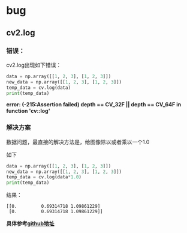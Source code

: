 # bug

## cv2.log

### 错误：

cv2.log出现如下错误：

```python
data = np.array([[1, 2, 3], [1, 2, 3]])
new_data = np.array([[1, 2, 3], [1, 2, 3]])
temp_data = cv.log(data)
print(temp_data)

```

**error: (-215:Assertion failed) depth == CV_32F || depth == CV_64F in function 'cv::log'**

### 解决方案

数据问题，最直接的解决方法是，给图像除以或者乘以一个1.0

如下

```python
data = np.array([[1, 2, 3], [1, 2, 3]])
new_data = np.array([[1, 2, 3], [1, 2, 3]])
temp_data = cv.log(data*1.0)
print(temp_data)
```

结果：

```
[[0.         0.69314718 1.09861229]
 [0.         0.69314718 1.09861229]]
```

**具体参考[github地址](https://github.com/ksks14/codedemo/blob/dev-lbs/bug/opencv/cv2_log.md)**
